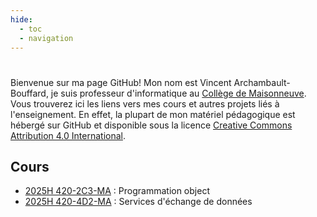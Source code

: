 ```yaml
---
hide:
  - toc
  - navigation
---
```

#

Bienvenue sur ma page GitHub! Mon nom est Vincent Archambault-Bouffard, je suis professeur d'informatique au [Collège de
Maisonneuve](https://www.cmaisonneuve.qc.ca/). Vous trouverez ici les liens vers
mes cours et autres projets liés à l'enseignement. En effet, la plupart de mon
matériel pédagogique est hébergé sur GitHub et disponible sous
la licence [Creative Commons Attribution 4.0
International](https://creativecommons.org/licenses/by/4.0/deed.fr).

## Cours

- [2025H 420-2C3-MA](https://archambaultv-prof.github.io/2025H-420-2C3-MA/) : Programmation object
- [2025H 420-4D2-MA](https://archambaultv-prof.github.io/2025H-420-4D2-MA/) : Services d'échange de données